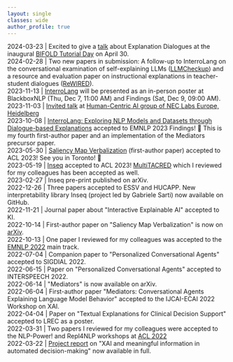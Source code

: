 ```yaml
---
layout: single
classes: wide
author_profile: true
---
```


2024-03-23 | Excited to give a [talk](./talks/index.md) about Explanation Dialogues at the inaugural [BIFOLD Tutorial Day](https://www.bifold.berlin/news-events/events/tutorial-day-foundation-models) on April 30.  
2024-02-28 | Two new papers in submission: A follow-up to InterroLang on the conversational examination of self-explaining LLMs ([LLMCheckup](./publications/index.md#2024)) and a resource and evaluation paper on instructional explanations in teacher-student dialogues ([ReWIRED](./publications/index.md#2024)).  
2023-11-13 | [InterroLang](./publications/index.md#2023) will be presented as an in-person poster at BlackboxNLP (Thu, Dec 7, 11:00 AM) and Findings (Sat, Dec 9, 09:00 AM).  
2023-11-03 | [Invited talk](./talks/index.md) at [Human-Centric AI group of NEC Labs Europe, Heidelberg](https://www.neclab.eu/research-areas/data-science/human-centric-ai)  
2023-10-08 | [InterroLang: Exploring NLP Models and Datasets through Dialogue-based Explanations](./publications/index.md#2023) accepted to EMNLP 2023 Findings! 🦁 This is my fourth first-author paper and an implementation of the Mediators precursor paper.  
2023-05-30 | [Saliency Map Verbalization](./publications/index.md#2023) (first-author paper) accepted to ACL 2023! See you in Toronto! 🍁  
2023-05-19 | [Inseq](./publications/index.md#2023) accepted to ACL 2023! [MultiTACRED](https://aclanthology.org/2023.acl-long.210/) which I reviewed for my colleagues has been accepted as well.  
2023-02-27 | Inseq pre-print published on arXiv.  
2022-12-26 | Three papers accepted to ESSV and HUCAPP. New interpretability library Inseq (project led by Gabriele Sarti) now available on GitHub.  
2022-11-21 | Journal paper about "Interactive Explainable AI" accepted to KI.  
2022-10-14 | First-author paper on "Saliency Map Verbalization" is now on [arXiv](https://arxiv.org/abs/2210.07222).  
2022-10-13 | One paper I reviewed for my colleagues was accepted to the [EMNLP 2022](https://github.com/DFKI-NLP/meffi-prompt) main track.  
2022-07-04 | Companion paper to "Personalized Conversational Agents" accepted to SIGDIAL 2022.  
2022-06-15 | Paper on "Personalized Conversational Agents" accepted to INTERSPEECH 2022.  
2022-06-14 | "Mediators" is now available on arXiv.  
2022-06-04 | First-author paper "Mediators: Conversational Agents Explaining Language Model Behavior" accepted to the IJCAI-ECAI 2022 Workshop on XAI.  
2022-04-04 | Paper on "Textual Explanations for Clinical Decision Support" accepted to LREC as a poster.  
2022-03-31 | Two papers I reviewed for my colleagues were accepted to the NLP-Power! and Repl4NLP workshops at [ACL 2022](https://dfki-nlp.github.io/post/acl2022/)  
2022-03-22 | [Project report](https://graphite.page/explainable-ai-report/) on "XAI and meaningful information in automated decision-making" now available in full.  
